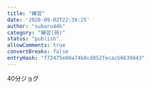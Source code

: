 ```yaml
---
title: "練習"
date: '2020-09-02T22:38:25'
author: "subaru44k"
category: "練習(弱)"
status: "publish"
allowComments: true
convertBreaks: false
entryHash: "f72475e00a74b0cd852fecacb6639443"
---
```

40分ジョグ

